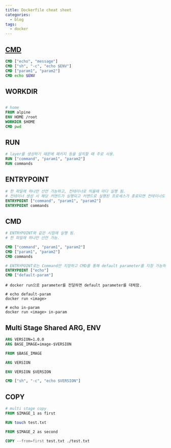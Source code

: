 ```yaml
---
title: Dockerfile cheat sheet
categories:
  - blog
tags:
  - docker
---
```


[CMD](https://docs.docker.com/engine/reference/builder/#cmd)
---

```dockerfile
CMD ["echo", "message"]
CMD ["sh", "-c", "echo $ENV"]
CMD ["param1", "param2"]
CMD echo $ENV
```

WORKDIR
---

```dockerfile

# home
FROM alpine
ENV HOME /root
WORKDIR $HOME
CMD pwd
```

RUN
---

```dockerfile
# layer를 생성하기 때문에 패키지 등을 설치할 때 주로 사용.
RUN ["command", "param1", "param2"]
RUN commands
```

ENTRYPOINT
---

```dockerfile
# 한 파일에 하나만 선언 가능하고, 컨테이너로 띄울때 마다 실행 됨.
# 컨테이너 생성 시 해당 커맨드가 실행되고 커맨드로 실행된 프로세스가 종료되면 컨테이너도 종료.
ENTRYPOINT ["command", "param1", "param2"]
ENTRYPOINT commands
```

CMD
---

```dockerfile
# ENTRYPOINT와 같은 시점에 실행 됨.
# 한 파일에 하나만 선언 가능.

CMD ["command", "param1", "param2"]
CMD ["param1", "param2"]
CMD commands

# ENTRYPOINT로는 Command만 지정하고 CMD를 통해 default parameter를 지정 가능하다.
ENTRYPOINT ["echo"]
CMD ["default-param"]

```

```shell
# docker run으로 parameter를 전달하면 default parameter를 대체함.

# echo default-param
docker run <image> 

# echo in-param
docker run <image> in-param
```

Multi Stage Shared ARG, ENV
---

```dockerfile
ARG VERSION=1.0.0
ARG BASE_IMAGE=image-$VERSION

FROM $BASE_IMAGE

ARG VERSION

ENV VERSION $VERSION

CMD ["sh", "-c", "echo $VERSION"]
```

COPY
---

```dockerfile
# multi stage copy
FROM $IMAGE_1 as first

RUN touch test.txt

FROM $IMAGE_2 as second

COPY --from=first test.txt ./test.txt
```